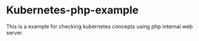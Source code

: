 # Kubernetes-php-example
This is a example for checking kubernetes concepts
using php internal web server.